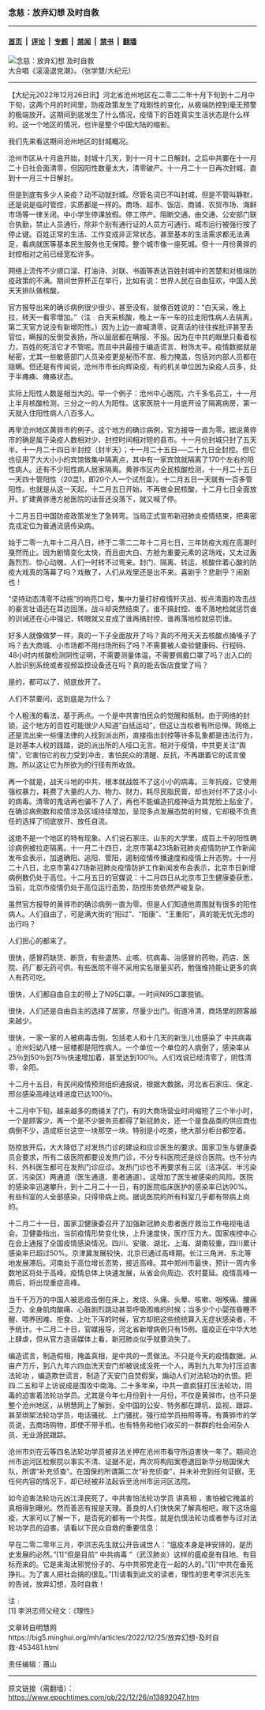 ### 念慈：放弃幻想 及时自救

---

#### [首页](../../../..?n13892047) &nbsp;|&nbsp; [评论](../../../../../epoch-comment?n13892047) &nbsp;|&nbsp; [专题](../../../../../epoch-special?n13892047) &nbsp;|&nbsp; [禁闻](../../../../../epoch-news?n13892047) &nbsp;|&nbsp; [禁书](../../../../../books?n13892047) &nbsp;|&nbsp; [翻墙](https://github.com/gfw-breaker/nogfw/blob/master/README.md?n13892047)


<div><img alt="念慈：放弃幻想 及时自救" class="attachment-djy_600_400 size-djy_600_400 wp-post-image" src="https://i.epochtimes.com/assets/uploads/2022/12/id13891526-BGZ23472-1-600x400.jpg"/>
<div class="caption">
 大合唱《滚滚退党潮》。（张学慧/大纪元）
</div></div><hr/><div class="post_content" id="artbody" itemprop="articleBody">
 <!-- article content begin -->
 <p>
  【大纪元2022年12月26日讯】河北省沧州地区在二零二二年十月下旬到十二月中下旬，这两个月的时间里，防疫政策发生了戏剧性的变化，从极端防控到毫无预警的极端放开。这期间到底发生了什么情况，疫情下的百姓真实生活状态是什么样的。这一个地区的情况，也许是整个中国大陆的缩影。
 </p>
 <div id="ar_bArticleContent_OuterFrame">
  <div class="ar_AuthorDate">
   <div class="ar_authordatedetail">
    <div class="ar_articleContent" id="ar_bArticleContent">
     <p>
      我们先来看这期间沧州地区的封城概况。
     </p>
     <p>
      沧州市区从十月底开始，封城十几天，到十一月十二日解封。之后中共要在十一月二十日社会面清零，但因阳性数量太大，清零破产。十一月二十一日再次封城，直到十一月三十日解封。
     </p>
     <p>
      但是到底有多少人染疫？动不动就封城。尽管名词已不叫封城，但是不管叫静默，还是说是临时管控，实质都是一样的。商场、超市、饭店、商铺、农贸市场、海鲜市场等一律关闭。中小学生停课放假。停工停产。阻断交通，由交通、公安部门联合执勤，禁止人员通行，除非个别有通行证的人员方可通行。城市运行被强行按了停止键。百姓正常的生活、工作变成非正常状态。甚至基本的生活需求都无法满足，看病就医等基本民生服务也无保障。整个城市像一座死城。但十一月份黄骅的封控相对之前已经宽松许多。
     </p>
     <p>
      网络上流传不少顺口溜、打油诗、对联、书画等表达百姓封城中的苦楚和对极端防疫政策的不满。期间世界杯正在举行，比如有说：世界人民在自由狂欢，中国人民天天排队做核酸。
     </p>
     <p>
      官方报导出来的确诊病例很少很少，甚至没有。就像百姓说的：“白天采，晚上拉，转天一看零增加。”（注﹕白天采核酸，晚上一车一车的拉走阳性病人去隔离，第二天官方说没有新增阳性。）因为上边一直喊清零，说真话的往往挨批评甚至丢官位，瞒报的反倒受表扬，所以层层都在瞒报、不报。因为在中共的眼里只看着权力，百姓的死活它才不管呢。而且中共最擅于编造谎言、粉饰太平。疫情数据就是秘密，尤其一些敏感部门人员染疫更是秘而不宣、极力掩盖，包括对内部人员都在隐瞒。但还是有传闻说，沧州市市长向辉染疫，有的机关单位因为染疫人员多，处于半瘫痪、瘫痪状态。
     </p>
     <p>
      实际上阳性人数是相当大的。举一个例子：沧州中心医院，六千多名员工，十一月上半月核酸检测，三分之一的人为阳性。这家医院十一月底开设了隔离病房，第一天就入住阳性病人八百多人。
     </p>
     <p>
      再举沧州地区黄骅市的例子。这个地方的确诊病例，官方报导一直为零。据说黄骅市的确是属于染疫人数相对少、封控时间相对短的县市。十一月份封城只封了五天半。十一月二十四日半封控（封半天）；十一月二十五日──二十九日全封控。但它也征用了大大小小的宾馆做集中隔离点，其中有一家宾馆就隔离了170个左右的阳性病人。还有不少阳性病人居家隔离。黄骅市区内全民核酸检测，十一月二十五日一天四十管阳性（20混1，即20个人一个试剂盒）。十二月五日一天就有一百多管阳性。也就是从这一天起，十二月五日开始，不再做全民核酸，十二月七日全面放开。扩建黄骅港方舱医院的话音还没落下，就又喊了停。
     </p>
     <p>
      十二月五日中国防疫政策发生了急转弯。当局正式宣布新冠肺炎疫情结束，把奥密克戎定位为普通流感传染病。
     </p>
     <p>
      始于二零一九年十二月八日，终于二零二二年十二月七日，三年防疫大戏在高潮时戛然而止。因为剧情变化太快，而且由大白、方舱为重要元素的这场戏，又太过轰轰烈烈、惊心动魄，人们一时转不过弯来。封门、隔离、转运，核酸伴着心酸的防疫大戏真的落幕了吗？戏散了，人们从戏里还是出不来。喜剧乎？悲剧乎？闹剧也！
     </p>
     <p>
      “坚持动态清零不动摇”的响亮口号，集中力量打好疫情歼灭战、拔点清面的攻击战的豪言壮语还在耳边回荡，战斗却突然结束了。谁不搞封控、谁不落地检就惩罚谁的训诫还在心中强记，转眼就又变成了谁再搞封控、谁再落地检就惩罚谁。
     </p>
     <p>
      好多人就像做梦一样，真的一下子全面放开了吗？真的不用天天去核酸点捅嗓子了吗？去大商城、小市场都不用扫场所码了吗？不需要被人查验健康码、行程码、48小时内核酸检测阴性证明，不需要测量体温，不需要佩戴口罩了吗？出入口的人脸识别系统或者视频监控设备还在吗？真的能去饭店食堂了吗？
     </p>
     <p>
      是的，都可以了，彻底放开了。
     </p>
     <p>
      人们不禁要问，这到底是为什么？
     </p>
     <p>
      个人粗浅的看法，基于两点。一个是中共害怕民众的觉醒和抵制。由于网络的封锁，这个地方的百姓可能很少人知道“白纸运动”，但这让当权者有所忌惮。网络上还是流出来一些懂法律的人找到派出所，直接指出封控等许多乱象都是违法行为，是对基本人权的践踏，说的派出所的人哑口无言。相对于疫情，中共更关注“舆情”，它害怕它的权力受到冲击，害怕民众的清醒、反抗，不再跟着它的谎言傻跑。所以这让它为所欲为的行径有所收敛。
     </p>
     <p>
      再一个就是，战天斗地的中共，根本就战胜不了这小小的病毒。三年抗疫，它使用强权暴力，耗费了大量的人力、物力、财力，耗尽民脂民膏，却也对付不了这小小的病毒。清零的鬼话再也骗不了人了，再也不能编造抗疫神话为其党脸上贴金了，在确诊病例数和疫情涉及区域持续增加，呈现多点发展态势的时候，它却极不负责任的选择了彻底放开、放任自流。
     </p>
     <p>
      这绝不是一个地区的特有现象。人们说石家庄、山东的大学里，成百上千的阳性确诊病例被拉走隔离。十一月二十四日，北京市第423场新冠肺炎疫情防护工作新闻发布会表示，加速确阳、追阳、管阳，遏制疫情传播速度和疫情上升态势。十一月二十八日，北京市第427场新冠肺炎疫情防护工作新闻发布会表示，北京市日新增病例数仍处于高位。十二月五日的官媒说：十二月四日从北京市卫生健康委获悉，当前，北京市疫情仍处于高位运行态势，防控形势依然严峻复杂。
     </p>
     <p>
      虽然官方报导的黄骅市的确诊病例一直为零。但是人们知道他周围就有很多的阳性病人。人们自由了，可是满大街的“阳过”、“阳康”、“王重阳”，真的能无忧无虑的出行吗？
     </p>
     <p>
      人们担心的都来了。
     </p>
     <p>
      很快，感冒药缺货、断货，有些退热、止咳、抗病毒、治感冒的药物，药店、医院、药厂都无药可供。有些医院不得不采用实名限量买药，勉强维持能让更多的病人有药可吃。
     </p>
     <p>
      很快，人们都自由自主的带上了N95口罩。一时间N95口罩脱销。
     </p>
     <p>
      很快，人们还是自由自主的选择了居家，尽量少出门。街道冷清，商场里的顾客越来越少。
     </p>
     <p>
      很快，一家一家的人被病毒击倒，包括老人和十几天的新生儿也感染了
      <ok href="https://www.epochtimes.com/gb/tag/%E4%B8%AD%E5%85%B1%E7%97%85%E6%AF%92.html">
       中共病毒
      </ok>
      。沧州妇幼八楼一层楼都是阳性病人。一个单位一个单位的人病倒了，感染率从25％到50％到75％快速增加着，甚至达到100％。人们戏说已经清零了，阴性清零，全阳。
     </p>
     <p>
      十二月十五日，有民间疫情预测组织通报说，根据大数据，河北省石家庄、保定、邢台感染高峰达峰进度已达100％。
     </p>
     <p>
      十二月中下旬，越来越多的商铺关了门，有的大商场营业时间缩短了三个半小时，一个是顾客少，再一个是不少服务员都得了新冠肺炎，还一个是食品类的供应商也病倒不少，造成柜台这空一块那空一块。特别是小吃类，绝大部分柜台都空着。
     </p>
     <p>
      防控放开后，大大降低了对发热门诊的建设和应诊医生的要求。国家卫生与健康委员会要求，所有二级医院都要设发热门诊，不分专科医院还是综合医院。也不分内科、外科医生都可在发热门诊应诊。发热门诊也不再要求有三区（洁净区、半污染区、污染区）两通道（医生通道、患者通道）。这增加了医生被感染的风险。医院的感染率迅速攀升，到十二月二十一日，有的医院临床医护的感染率已达90%。有些科室的人全部感染，只得带病上岗。据说医院的所有科室几乎都有带病上岗的。
     </p>
     <p>
      十二月二十一日，国家卫健康委召开了加强新冠肺炎患者医疗救治工作电视电话会。卫健委指出，当前疫情形势变化快，上升速度快，医疗压力大。国家疾控中心在会上通报了全国疫情感染情况。四川、安徽、湖北、上海、湖南较重，四川累计感染率已超过50%。京津冀发展较快，北京已通过高峰期。长江三角洲、东北等地发展滞后。河南处于高位增长态势，接近高峰。其中郑州市最快，预计一周内多数地区将处于高峰。疫情总体上快速发展，从省会向周边、农村蔓延。疫情高峰一周后，将出现重症高峰。
     </p>
     <p>
      当千千万万的中国人被恶疫击倒在床上，发烧、头痛、头晕、咳嗽、咽喉痛、腰痛乏力、全身肌肉酸痛、心脏剧烈跳动甚至呼吸困难的时候；当多少个小婴孩昏睡不醒、喂养困难、拒食、上吐下泻的时候，官方却把这些统统算入无症状感染者，不予统计。十二月二十日，官媒报导，河北省新增病例只有15例。瘟疫正在中华大地上肆虐，但从官方造谣媒体上看，新冠肺炎似乎就要消失了。
     </p>
     <p>
      编造谎言，制造假相，掩盖真相，是中共的一贯做法。不只是今天的疫情数据。从亩产万斤，到八九年六四血洗天安门却被说成没死一个人，再到九九年为打压迫害
      <ok href="https://big5.minghui.org/mh/glossary.html#1">
       法轮功
      </ok>
      ，编造欺世谎言，制造了天安门自焚假案，煽动人们对法轮功的仇恨。把四.二五和平上访说成是围攻中南海。二十多年来，中共一直疯狂打压法轮功，阴毒的迫害着法轮功学员。尤其是今年七月份到十一月份，不仅是黄骅市，也不只是整个沧州地区，从明慧网上了解到，全中国的公安、特务都在蹲坑、监视、跟踪、甚至绑架法轮功学员，电话骚扰、上门骚扰，强行给学员拍照等等。有黄骅市的学员说，去商场购物，即使不带手机，也有特务和他们收买的一群群的社会闲杂人员、无业游民跟踪。
     </p>
     <p>
      沧州市刘在云等四名法轮功学员被非法关押在沧州市看守所迫害快一年了。期间沧州市运河区检察院以事实不清、证据不足，两次将构陷案卷退回新华分局国保大队，所谓“补充侦查”。在国保的所谓第二次“补充侦查”，并未补充到任何证据，无任何内容的情况下，却已经被非法起诉至沧州市运河区法院。
     </p>
     <p>
      如今迫害法轮功元凶江泽民死了。中共害怕法轮功学员
      <ok href="https://big5.minghui.org/mh/glossary.html#8">
       讲真相
      </ok>
      ，害怕被它掩盖的真相得到曝光。然而善恶有报是天理。善良的人们快快来了解真相吧，眼下这场瘟疫，大家可以了解一下，是否死的都有一个共性，就是仇恨法轮功或者参与过对法轮功学员的迫害。请看以下民众自救的重要信息：
     </p>
     <p>
      早在二零二零年三月，李洪志先生就公开告诫世人：“瘟疫本身是神安排的，是历史发展的必然。”[1]“但是目前“
      <ok href="https://www.epochtimes.com/gb/tag/%E4%B8%AD%E5%85%B1%E7%97%85%E6%AF%92.html">
       中共病毒
      </ok>
      ”（武汉肺炎）这样的瘟疫是有目地、有目标而来的。它是来淘汰邪党份子的、与中共邪党走在一起的人的。”[1]“中共在垂死挣扎，为了害人把社会搞的很乱。”[1]请看到此文的读者，理性的思考李洪志先生的告诫，放弃幻想，及时自救！
     </p>
     <p>
      注﹕
      <br/>
      [1] 李洪志师父经文：《理性》
     </p>
     <p>
      文章转自明慧网
      <br/>
      <ok href="https://big5.minghui.org/mh/articles/2022/12/25/放弃幻想-及时自救-453481.html">
       https://big5.minghui.org/mh/articles/2022/12/25/放弃幻想-及时自救-453481.html
      </ok>
     </p>
     <p>
      责任编辑：莆山
     </p>
    </div>
   </div>
  </div>
 </div>
 <!-- article content end -->
 <div id="below_article_ad">
 </div>
</div>


---

原文链接（需翻墙）：https://www.epochtimes.com/gb/22/12/26/n13892047.htm